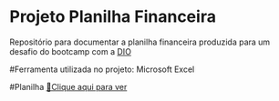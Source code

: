 # Projeto Planilha Financeira
Repositório para documentar a planilha financeira produzida para um desafio do bootcamp com a [DIO](https://dio.me)

#Ferramenta utilizada no projeto:
Microsoft Excel

#Planilha
<a href="https://github.com/elisJane/ProjetoPlanilhaFinanceira/blob/main/Projeto_Planilha_Financeira.xlsx" title="View PDF now"> 📕Clique aqui para ver</a>


